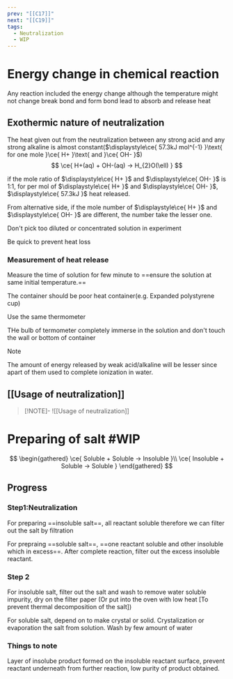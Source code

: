 ```yaml
---
prev: "[[C17]]"
next: "[[C19]]"
tags:
  - Neutralization
  - WIP
---
```


# Energy change in chemical reaction  
Any reaction included the energy change although the temperature might not change 
break bond and form bond lead to absorb and release heat 

## Exothermic nature of neutralization

The heat given out from the neutralization between any strong acid and any strong alkaline is almost constant($\displaystyle\ce{ 57.3kJ mol^{-1} }\text{ for one mole }\ce{ H+ }\text{ and }\ce{ OH- }$)  
$$
\ce{ H+(aq) + OH-(aq) -> H_{2}O(\ell) }
$$

if the mole ratio of $\displaystyle\ce{ H+ }$ and $\displaystyle\ce{ OH- }$ is 1:1, for per mol of $\displaystyle\ce{ H+ }$ and $\displaystyle\ce{ OH- }$, $\displaystyle\ce{ 57.3kJ }$ heat released.

From alternative side, if the mole number of $\displaystyle\ce{ H+ }$ and $\displaystyle\ce{ OH- }$ are different, the number take the lesser one.

Don't pick too diluted or concentrated solution in experiment 

Be quick to prevent heat loss


### Measurement of heat release
Measure the time of solution for few minute to ==ensure the solution at same initial temperature.==

The container should be poor heat container(e.g. Expanded polystyrene cup)

Use the same thermometer

THe bulb of termometer completely immerse in the solution and don't touch the wall or bottom of container 

> [!NOTE]
> The amount of energy released by weak acid/alkaline will be lesser since apart of them used to complete ionization in water.


## [[Usage of neutralization]]
> [!NOTE]-
> ![[Usage of neutralization]]


# Preparing of salt #WIP

$$
\begin{gathered}
\ce{ Soluble + Soluble -> Insoluble }\\
\ce{ Insoluble + Soluble -> Soluble }
\end{gathered}
$$

## Progress
### Step1:Neutralization
For preparing ==insoluble salt==, all reactant soluble therefore we can filter out the salt by filtration 

For prepraing ==soluble salt==, ==one reactant soluble and other insoluble which in excess==. After complete reaction, filter out the excess insoluble reactant. 

### Step 2
For insoluble salt, filter out the salt and wash to remove water soluble impurity, dry on the filter paper (Or put into the oven with low heat \[To prevent thermal decomposition of the salt])

For soluble salt, depend on to make crystal or solid. Crystalization or evaporation the salt from solution.  Wash by few amount of water 

### Things to note 
Layer of insolube product formed on the insoluble reactant surface, prevent reactant underneath from further reaction, low purity of product obtained.




